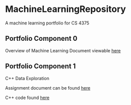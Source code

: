 # MachineLearningRepository
 A machine learning portfolio for CS 4375

## Portfolio Component 0

Overview of Machine Learning Document viewable [here](OverviewofML.pdf)

## Portfolio Component 1

C++ Data Exploration

Assignment document can be found [here](Data_Exploration.pdf)

C++ code found [here](DataExploration.cpp)
